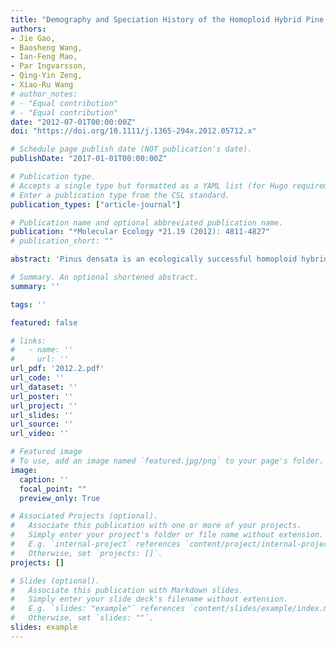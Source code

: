 ```yaml
---
title: "Demography and Speciation History of the Homoploid Hybrid Pine Pinus Densata on the Tibetan Plateau"
authors:
- Jie Gao,
- Baosheng Wang,
- Ian-Feng Mao,
- Par Ingvarsson,
- Qing-Yin Zeng,
- Xiao-Ru Wang
# author_notes:
# - "Equal contribution"
# - "Equal contribution"
date: "2012-07-01T00:00:00Z"
doi: "https://doi.org/10.1111/j.1365-294x.2012.05712.x" 

# Schedule page publish date (NOT publication's date).
publishDate: "2017-01-01T00:00:00Z"

# Publication type.
# Accepts a single type but formatted as a YAML list (for Hugo requirements).
# Enter a publication type from the CSL standard.
publication_types: ["article-journal"]

# Publication name and optional abbreviated publication name.
publication: "*Molecular Ecology *21.19 (2012): 4811-4827"
# publication_short: ""

abstract: 'Pinus densata is an ecologically successful homoploid hybrid that inhabits vast areas of heterogeneous terrain on the south-eastern Tibetan Plateau as a result of multiple waves of colonization. Its region of origin, route of colonization onto the plateau and the directions of introgression with its parental species have previously been defined, but little is known about the isolation and divergence history of its populations. In this study, we surveyed nucleotide polymorphism over eight nuclear loci in 19 representative populations of P. densata and its parental species. Using this information and coalescence simulations, we assessed the historical changes in its population size, gene flow and divergence in time and space. The results indicate a late Miocene origin for P. densata associated with the recent uplift of south-eastern Tibet. The subsequent differentiation between geographical regions of this species began in the late Pliocene and was induced by regional topographical changes and Pleistocene glaciations. The ancestral P. densata population had a large effective population size but the central and western populations were established by limited founders, suggesting that there were severe bottlenecks during the westward migration out of the ancestral hybrid zone. After separating from their ancestral populations, population expansion occurred in all geographical regions especially in the western range. Gene flow in P. densata was restricted to geographically neighbouring populations, resulting in significant differentiation between regional groups. The new information on the divergence and demographic history of P. densata reported herein enhances our understanding of its speciation process on the Tibetan Plateau.'

# Summary. An optional shortened abstract.
summary: ''

tags: ''

featured: false

# links:
#   - name: ''
#     url: ''
url_pdf: '2012.2.pdf'
url_code: ''
url_dataset: ''
url_poster: ''
url_project: ''
url_slides: ''
url_source: ''
url_video: ''

# Featured image
# To use, add an image named `featured.jpg/png` to your page's folder. 
image:
  caption: ''
  focal_point: ""
  preview_only: True

# Associated Projects (optional).
#   Associate this publication with one or more of your projects.
#   Simply enter your project's folder or file name without extension.
#   E.g. `internal-project` references `content/project/internal-project/index.md`.
#   Otherwise, set `projects: []`.
projects: []

# Slides (optional).
#   Associate this publication with Markdown slides.
#   Simply enter your slide deck's filename without extension.
#   E.g. `slides: "example"` references `content/slides/example/index.md`.
#   Otherwise, set `slides: ""`.
slides: example
---
```



